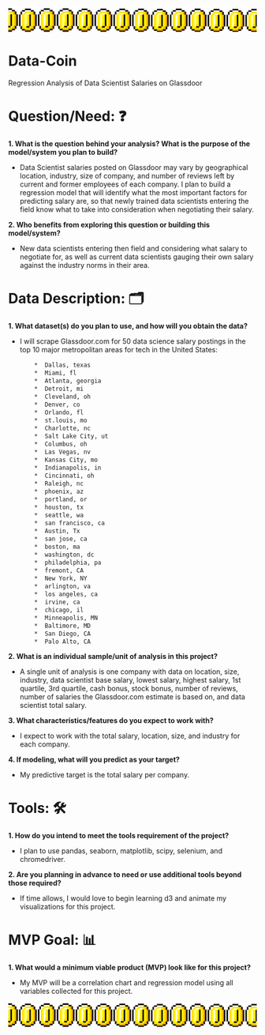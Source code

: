 ![Header](https://github.com/CeliaSagas/Data-Coin/blob/c33d8e47151a67585af6103b46f8282cdcc8a8fd/img/coin-spin-4.gif)




# Data-Coin
Regression Analysis of Data Scientist Salaries on Glassdoor




# Question/Need: :question:

**1. What is the question behind your analysis? What is the purpose of the model/system you plan to build?**

  - Data Scientist salaries posted on Glassdoor may vary by geographical location, industry, size of company, and number of reviews left by current and former employees of each company. I plan to build a regression model that will identify what the most important factors for predicting salary are, so that newly trained data scientists entering the field know what to take into consideration when negotiating their salary.



**2. Who benefits from exploring this question or building this model/system?**

  - New data scientists entering then field and considering what salary to negotiate for, as well as current data scientists gauging their own salary against the industry norms in their area.



# Data Description: :card_index_dividers:

**1. What dataset(s) do you plan to use, and how will you obtain the data?**

  - I will scrape Glassdoor.com for 50 data science salary postings in the top 10 major metropolitan areas for tech in the United States:

            *  Dallas, texas
            *  Miami, fl
            *  Atlanta, georgia
            *  Detroit, mi
            *  Cleveland, oh
            *  Denver, co
            *  Orlando, fl
            *  st.louis, mo
            *  Charlotte, nc
            *  Salt Lake City, ut
            *  Columbus, oh
            *  Las Vegas, nv
            *  Kansas City, mo
            *  Indianapolis, in
            *  Cincinnati, oh
            *  Raleigh, nc
            *  phoenix, az
            *  portland, or
            *  houston, tx
            *  seattle, wa
            *  san francisco, ca
            *  Austin, Tx
            *  san jose, ca
            *  boston, ma
            *  washington, dc
            *  philadelphia, pa
            *  fremont, CA
            *  New York, NY
            *  arlington, va
            *  los angeles, ca
            *  irvine, ca
            *  chicago, il
            *  Minneapolis, MN
            *  Baltimore, MD
            *  San Diego, CA
            *  Palo Alto, CA



**2. What is an individual sample/unit of analysis in this project?**

   - A single unit of analysis is one company with data on location, size, industry, data scientist base salary, lowest salary, highest salary, 1st quartile, 3rd quartile, cash bonus, stock bonus, number of reviews, number of salaries the Glassdoor.com estimate is based on, and data scientist total salary.


**3. What characteristics/features do you expect to work with?**

   - I expect to work with the total salary, location, size, and industry for each company.


**4. If modeling, what will you predict as your target?**

   - My predictive target is the total salary per company.



# Tools: :hammer_and_wrench:

**1. How do you intend to meet the tools requirement of the project?**

   - I plan to use pandas, seaborn, matplotlib, scipy, selenium, and chromedriver.


**2. Are you planning in advance to need or use additional tools beyond those required?**

   - If time allows, I would love to begin learning d3 and animate my visualizations for this project.



# MVP Goal: :bar_chart:

**1. What would a minimum viable product (MVP) look like for this project?**

  - My MVP will be a correlation chart and regression model using all variables collected for this project.

  ![footer](https://github.com/CeliaSagas/Data-Coin/blob/c33d8e47151a67585af6103b46f8282cdcc8a8fd/img/coin-spin-4.gif)
